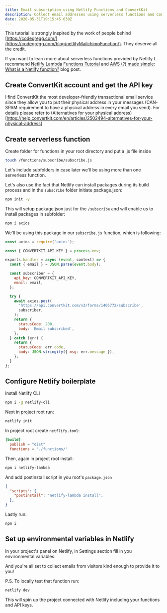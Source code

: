 ```yaml
---
title: Email subscription using Netlify Functions and ConvertKit
description: Collect email addresses using serverless functions and ConvertKit
date: 2020-05-31T19:15:45.030Z
---
```

This tutorial is strongly inspired by the work of people behind [https://codegregg.com/](https://codegregg.com/blog/netlifyMailchimpFunction/). They deserve all the credit.

If you want to learn more about serverless functions provided by Netlify I recommend [Netlify Lambda Functions Tutorial](https://flaviocopes.com/netlify-functions/) and [AWS (?) made simple: What is a Netlify function?](https://tlakomy.com/create-a-netlify-function-from-scratch) blog post.

## Create ConvertKit account and get the API key

I find ConvertKit the most developer-friendly transactional email service since they allow you to put their physical address in your messages (CAN-SPAM requirement to have a physical address in every email you send). For details please refer to (Alternatives for your physical address)[https://help.convertkit.com/en/articles/2502494-alternatives-for-your-physical-address]

## Create serverless function

Create folder for functions in your root directory and put a .js file inside

```bash
touch /functions/subscribe/subscribe.js
```

Let's include subfolders in case later we'll be using more than one serverless function.

Let's also use the fact that Netlify can install packages during its build process and in the `subscribe` folder initiate package.json:

```bash
npm init -y
```

This will setup package.json just for the `/subscribe` and will enable us to install packages in subfolder:

```bash
npm i axios
```

We'll be using this package in our `subscribe.js` function, which is following:

```javascript
const axios = require('axios');

const { CONVERTKIT_API_KEY } = process.env;

exports.handler = async (event, context) => {
  const { email } = JSON.parse(event.body);

  const subscriber = {
    api_key: CONVERTKIT_API_KEY,
    email: email,
  };

  try {
    await axios.post(
      'https://api.convertkit.com/v3/forms/1405772/subscribe',
      subscriber,
    );
    return {
      statusCode: 200,
      body: 'Email subscribed',
    };
  } catch (err) {
    return {
      statusCode: err.code,
      body: JSON.stringify({ msg: err.message }),
    };
  }
};
```

## Configure Netlify boilerplate

Install Netlify CLI

```bash
npm i -g netlify-cli
```

Next in project root run:

```bash
netlify init
```

In project root create `netflify.toml`:

```toml
[build]
  publish = "dist"
  functions = './functions/'
```

Then, again in project root install:

```bash
npm i netlify-lambda
```

And add postinstall script in you root's `package.json`

```json
{
  "scripts": {
    "postinstall": "netlify-lambda install",
  },
}
```

Lastly run:

```bash
npm i
```

## Set up environmental variables in Netlify

In your project's panel on Netlify, in Settings section fill in you environmental variables.

And you're all set to collect emails from visitors kind enough to provide it to you!

P.S. To locally test that function run:

```bash
netlify dev
```

This will spin up the project connected with Netlify including your functions and API keys.
